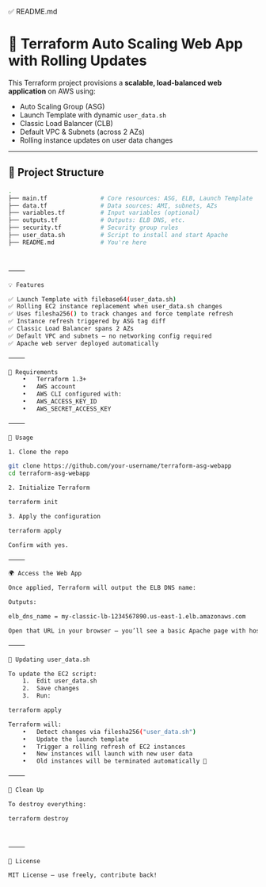 ✅ README.md

# 🚀 Terraform Auto Scaling Web App with Rolling Updates

This Terraform project provisions a **scalable, load-balanced web application** on AWS using:

- Auto Scaling Group (ASG)
- Launch Template with dynamic `user_data.sh`
- Classic Load Balancer (CLB)
- Default VPC & Subnets (across 2 AZs)
- Rolling instance updates on user data changes

---

## 📁 Project Structure

```bash
.
├── main.tf               # Core resources: ASG, ELB, Launch Template
├── data.tf               # Data sources: AMI, subnets, AZs
├── variables.tf          # Input variables (optional)
├── outputs.tf            # Outputs: ELB DNS, etc.
├── security.tf           # Security group rules
├── user_data.sh          # Script to install and start Apache
├── README.md             # You're here



⸻

💡 Features

✅ Launch Template with filebase64(user_data.sh)
✅ Rolling EC2 instance replacement when user_data.sh changes
✅ Uses filesha256() to track changes and force template refresh
✅ Instance refresh triggered by ASG tag diff
✅ Classic Load Balancer spans 2 AZs
✅ Default VPC and subnets — no networking config required
✅ Apache web server deployed automatically

⸻

🧰 Requirements
	•	Terraform 1.3+
	•	AWS account
	•	AWS CLI configured with:
	•	AWS_ACCESS_KEY_ID
	•	AWS_SECRET_ACCESS_KEY

⸻

🚀 Usage

1. Clone the repo

git clone https://github.com/your-username/terraform-asg-webapp
cd terraform-asg-webapp

2. Initialize Terraform

terraform init

3. Apply the configuration

terraform apply

Confirm with yes.

⸻

🌍 Access the Web App

Once applied, Terraform will output the ELB DNS name:

Outputs:

elb_dns_name = my-classic-lb-1234567890.us-east-1.elb.amazonaws.com

Open that URL in your browser — you’ll see a basic Apache page with hostname.

⸻

🔁 Updating user_data.sh

To update the EC2 script:
	1.	Edit user_data.sh
	2.	Save changes
	3.	Run:

terraform apply

Terraform will:
	•	Detect changes via filesha256("user_data.sh")
	•	Update the launch template
	•	Trigger a rolling refresh of EC2 instances
	•	New instances will launch with new user data
	•	Old instances will be terminated automatically 🎯

⸻

🧼 Clean Up

To destroy everything:

terraform destroy



⸻

📄 License

MIT License — use freely, contribute back!
